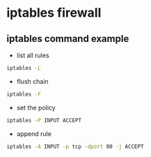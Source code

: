 # iptables firewall

## iptables command example
- list all rules
```bash
iptables -L
```

- flush chain
```bash
iptables -F
```

- set the policy
```bash
iptables -P INPUT ACCEPT
```

- append rule
```bash
iptables -A INPUT -p tcp -dport 80 -j ACCEPT
```


